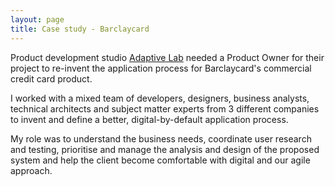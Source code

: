 ```yaml
---
layout: page
title: Case study - Barclaycard
---
```


Product development studio [Adaptive Lab](http://www.adaptivelab.co.uk) needed a Product Owner for their project to re-invent the application process for Barclaycard's commercial credit card product. 

I worked with a mixed team of developers, designers, business analysts, technical architects and subject matter experts from 3 different companies to invent and define a better, digital-by-default application process. 

My role was to understand the business needs, coordinate user research and testing, prioritise and manage the analysis and design of the proposed system and help the client become comfortable with digital and our agile approach. 
